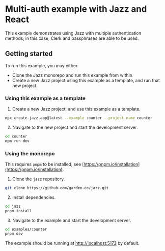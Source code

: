 # Multi-auth example with Jazz and React

This example demonstrates using Jazz with multiple authentication methods; in this case, Clerk and passphrases are able to be used.

## Getting started

To run this example, you may either:
* Clone the Jazz monorepo and run this example from within.
* Create a new Jazz project using this example as a template, and run that new project.


### Using this example as a template

1. Create a new Jazz project, and use this example as a template.
```bash
npx create-jazz-app@latest --example counter --project-name counter
```
2. Navigate to the new project and start the development server.
```bash
cd counter
npm run dev
```

### Using the monorepo

This requires `pnpm` to be installed; see [https://pnpm.io/installation](https://pnpm.io/installation).

1. Clone the `jazz` repository.
```bash
git clone https://github.com/garden-co/jazz.git
```
2. Install dependencies.
```bash
cd jazz
pnpm install
```
3. Navigate to the example and start the development server.
```bash
cd examples/counter
pnpm dev
```

The example should be running at [http://localhost:5173](http://localhost:5173) by default.

